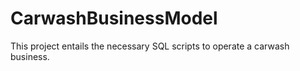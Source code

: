 # CarwashBusinessModel
This project entails the necessary SQL scripts to operate a carwash business.
